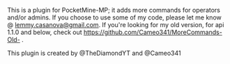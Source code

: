 This is a plugin for PocketMine-MP; it adds more commands for operators and/or admins. 
If you choose to use some of my code, please let me know @ lemmy.casanova@gmail.com.
If you're looking for my old version, for api 1.1.0 and below, check out https://github.com/Cameo341/MoreCommands-Old- .

This plugin is created by @TheDiamondYT and @Cameo341